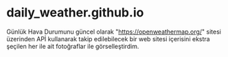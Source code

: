 # daily_weather.github.io
Günlük Hava Durumunu güncel olarak "https://openweathermap.org/" sitesi üzerinden APİ kullanarak takip edilebilecek bir web sitesi içerisini ekstra şeçilen her ile ait fotoğraflar ile görselleştirdim.
